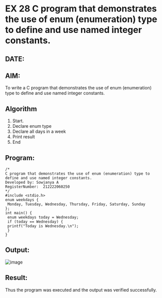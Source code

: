 # EX 28 C program that demonstrates the use of enum (enumeration) type to define and use named integer constants.
## DATE:
## AIM:
To write a C program that demonstrates the use of enum (enumeration) type to define and use named integer constants.

## Algorithm
1. Start.
2. Declare enum type
3. Declare all days in a week
4. Print result
5. End   

## Program:
```
/*
C program that demonstrates the use of enum (enumeration) type to define and use named integer constants.
Developed by: Sowjanya A
RegisterNumber:  212222060250
*/
#include <stdio.h>
enum weekdays {
 Monday, Tuesday, Wednesday, Thursday, Friday, Saturday, Sunday
};
int main() {
 enum weekdays today = Wednesday;
 if (today == Wednesday) {
 printf("Today is Wednesday.\n");
 }
}
```

## Output:

![image](https://github.com/user-attachments/assets/bfe0b197-65b1-493e-80da-2aed386179f4)

## Result:
Thus the program was executed and the output was verified successfully.
